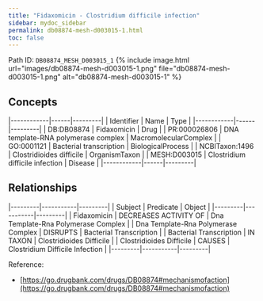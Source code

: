 ```yaml
---
title: "Fidaxomicin - Clostridium difficile infection"
sidebar: mydoc_sidebar
permalink: db08874-mesh-d003015-1.html
toc: false 
---
```



Path ID: `DB08874_MESH_D003015_1`
{% include image.html url="images/db08874-mesh-d003015-1.png" file="db08874-mesh-d003015-1.png" alt="db08874-mesh-d003015-1" %}

## Concepts

|------------|------|---------|
| Identifier | Name | Type    |
|------------|------|---------|
| DB:DB08874 | Fidaxomicin | Drug |
| PR:000026806 | DNA template-RNA polymerase complex | MacromolecularComplex |
| GO:0001121 | Bacterial transcription | BiologicalProcess |
| NCBITaxon:1496 | Clostridioides difficile | OrganismTaxon |
| MESH:D003015 | Clostridium difficile infection | Disease |
|------------|------|---------|

## Relationships

|---------|-----------|---------|
| Subject | Predicate | Object  |
|---------|-----------|---------|
| Fidaxomicin | DECREASES ACTIVITY OF | Dna Template-Rna Polymerase Complex |
| Dna Template-Rna Polymerase Complex | DISRUPTS | Bacterial Transcription |
| Bacterial Transcription | IN TAXON | Clostridioides Difficile |
| Clostridioides Difficile | CAUSES | Clostridium Difficile Infection |
|---------|-----------|---------|

Reference: 
  - [https://go.drugbank.com/drugs/DB08874#mechanismofaction](https://go.drugbank.com/drugs/DB08874#mechanismofaction)
